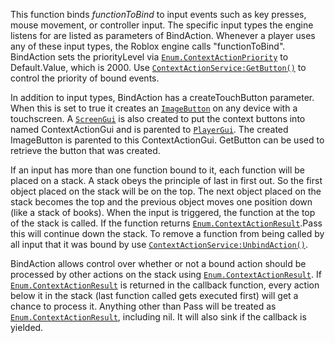 This function binds *functionToBind* to input events such as key presses,
mouse movement, or controller input. The specific input types the engine
listens for are listed as parameters of BindAction. Whenever a player uses
any of these input types, the Roblox engine calls "functionToBind".
BindAction sets the priorityLevel via [`Enum.ContextActionPriority`](https://create.roblox.com/docs/reference/engine/enums/ContextActionPriority) to
Default.Value, which is 2000. Use [`ContextActionService:GetButton()`](https://create.roblox.com/docs/reference/engine/classes/ContextActionService#GetButton)
to control the priority of bound events.

In addition to input types, BindAction has a createTouchButton parameter.
When this is set to true it creates an [`ImageButton`](https://create.roblox.com/docs/reference/engine/classes/ImageButton) on any device
with a touchscreen. A [`ScreenGui`](https://create.roblox.com/docs/reference/engine/classes/ScreenGui) is also created to put the context
buttons into named ContextActionGui and is parented to [`PlayerGui`](https://create.roblox.com/docs/reference/engine/classes/PlayerGui).
The created ImageButton is parented to this ContextActionGui. GetButton
can be used to retrieve the button that was created.

If an input has more than one function bound to it, each function will be
placed on a stack. A stack obeys the principle of last in first out. So
the first object placed on the stack will be on the top. The next object
placed on the stack becomes the top and the previous object moves one
position down (like a stack of books). When the input is triggered, the
function at the top of the stack is called. If the function returns
[`Enum.ContextActionResult`](https://create.roblox.com/docs/reference/engine/enums/ContextActionResult).Pass this will continue down the stack. To
remove a function from being called by all input that it was bound by use
[`ContextActionService:UnbindAction()`](https://create.roblox.com/docs/reference/engine/classes/ContextActionService#UnbindAction).

BindAction allows control over whether or not a bound action should be
processed by other actions on the stack using [`Enum.ContextActionResult`](https://create.roblox.com/docs/reference/engine/enums/ContextActionResult).
If [`Enum.ContextActionResult`](https://create.roblox.com/docs/reference/engine/enums/ContextActionResult) is returned in the callback function,
every action below it in the stack (last function called gets executed
first) will get a chance to process it. Anything other than Pass will be
treated as [`Enum.ContextActionResult`](https://create.roblox.com/docs/reference/engine/enums/ContextActionResult), including nil. It will also
sink if the callback is yielded.